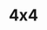 ---
title: 4x4
crosslinks:
- youtubefactsbot
- 4Runner
- Jeep
- MassdropBot
- livven
- CherokeeXJ
- overlanding
- Trucks
- gatekeeping
- fordranger
- botwatch
- u_imguralbumbot
- Battlecars
- K5Blazer
- Hookit
- anti_gif_bot
- Wrangler
- 4Runner_1stGen
- Diesel
- AutoDetailing
---